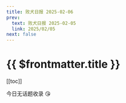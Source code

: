 ```yaml
---
title: 败犬日报 2025-02-06
prev:
  text: 败犬日报 2025-02-05
  link: 2025/02/05
next: false
---
```


# {{ $frontmatter.title }}

[[toc]]

今日无话题收录 :kissing_heart:
